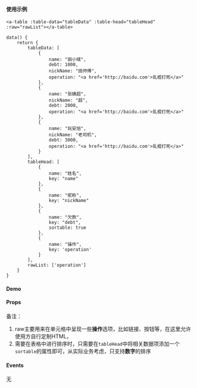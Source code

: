 <docs-header :active="headerActive"></docs-header>

<div class="docs-container">
	<docs-sidebar :active="sidebarActive"></docs-sidebar>
	<div class="docs-content">

#### 使用示例

	<a-table :table-data="tableData" :table-head="tableHead" :raw="rawList"></a-table>

	data() {
		return {
			tableData: [
				{
					name: "田小啵",
					debt: 1000,
					nickName: "田师傅",
					operation: "<a href='http://baidu.com'>乱棍打死</a>"
				},
				{
					name: "张姨超",
					nickName: "超",
					debt: 2000,
					operation: "<a href='http://baidu.com'>乱棍打死</a>"
				},
				{
					name: "玩安旭",
					nickName: "老司机",
					debt: 3000,
					operation: "<a href='http://baidu.com'>乱棍打死</a>"
				}
			],
			tableHead: [
				{
					name: "姓名",
					key: "name"
				},
				{
					name: "昵称",
					key: "nickName"
				},
				{
					name: "欠款",
					key: "debt",
					sortable: true
				},
				{
					name: "操作",
					key: 'operation'
				}
			],
			rawList: ['operation']
		}
	}

#### Demo

<a-table :table-data="tableData" :table-head="tableHead" :raw="rawList"></a-table>

#### Props

<a-table :table-data="propTableData" :table-head="propTableHead"></a-table>

备注：

1. raw主要用来在单元格中呈现一些**操作**选项，比如链接、按钮等，在这里允许使用方自行定制HTML，
2. 需要在表格中进行排序时，只需要在`tableHead`中将相关数据项添加一个 `sortable`的属性即可，从实际业务考虑，只支持**数字**的排序

#### Events

无

<script>
	import Head from '../../common/table.js'
	export default {
		data() {
			return {
				sidebarActive: '/#/docs/table',
				headerActive: 'docs',
				rawList: ['operation'],
				tableData: [
					{
						name: "田小啵",
						debt: 1000,
						nickName: "田师傅",
						operation: "<a href='http://baidu.com'>乱棍打死</a>"
					},
					{
						name: "张姨超",
						nickName: "超",
						debt: 2000,
						operation: "<a href='http://baidu.com'>乱棍打死</a>"
					},
					{
						name: "玩安旭",
						nickName: "老司机",
						debt: 3000,
						operation: "<a href='http://baidu.com'>乱棍打死</a>"
					}
				],
				tableHead: [
					{
						name: "姓名",
						key: "name"
					},
					{
						name: "昵称",
						key: "nickName"
					},
					{
						name: "欠款",
						key: "debt",
						sortable: true
					},
					{
						name: "操作",
						key: 'operation'
					}
				],
				propTableData: [
					{
						name: "tableData",
						description: "表格数据",
						type: "Array",
						necessary: "否",
						double: "否",
						default: "[]"
					},
					{
						name: "tableHead",
						description: "表头数据",
						type: "Array",
						necessary: "否",
						double: "否",
						default: "-"
					},
					{
						name: "border",
						description: "是否显示分割线",
						type: "Boolean",
						necessary: "否",
						double: "否",
						default: "false"
					},
					{
						name: "raw",
						description: "需要直接渲染成HTML的列",
						type: "Array",
						necessary: "否",
						double: "否",
						default: "-"
					}
				],
				propTableHead: Head.propHead
			}
		}
	}
</script>

</div>
</div>